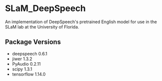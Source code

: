 # SLaM_DeepSpeech
An implementation of DeepSpeech's pretrained English model for use in
the SLaM lab at the University of Florida.
## Package Versions
* deepspeech               0.6.1
* jiwer                    1.3.2
* PyAudio                  0.2.11
* scipy                    1.3.1
* tensorflow               1.14.0
